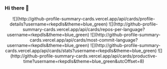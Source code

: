 ### Hi there 👋

<div align="center">
![](http://github-profile-summary-cards.vercel.app/api/cards/profile-details?username=rkepdls&theme=blue_green)
![](http://github-profile-summary-cards.vercel.app/api/cards/repos-per-language?username=rkepdls&theme=blue_green)
![](http://github-profile-summary-cards.vercel.app/api/cards/most-commit-language?username=rkepdls&theme=blue_green)
![](http://github-profile-summary-cards.vercel.app/api/cards/stats?username=rkepdls&theme=blue_green)
![](http://github-profile-summary-cards.vercel.app/api/cards/productive-time?username=rkepdls&theme=blue_green&utcOffset=8)
<div>
<!--
**rkepdls/rkepdls** is a ✨ _special_ ✨ repository because its `README.md` (this file) appears on your GitHub profile.

Here are some ideas to get you started:

- 🔭 I’m currently working on ...
- 🌱 I’m currently learning ...
- 👯 I’m looking to collaborate on ...
- 🤔 I’m looking for help with ...
- 💬 Ask me about ...
- 📫 How to reach me: ...
- 😄 Pronouns: ...
- ⚡ Fun fact: ...
-->
